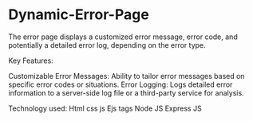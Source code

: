 # Dynamic-Error-Page
 The error page displays a customized error message, error code, and potentially a detailed error log, depending on the error type.

Key Features:

Customizable Error Messages: Ability to tailor error messages based on specific error codes or situations.
Error Logging: Logs detailed error information to a server-side log file or a third-party service for analysis.


Technology used:
Html 
css
js
Ejs tags
Node JS
Express JS
